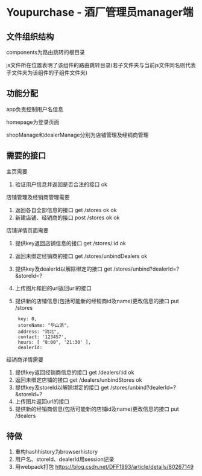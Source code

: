 # Youpurchase - 酒厂管理员manager端

## 文件组织结构

components为路由跳转的根目录

js文件所在位置表明了该组件的路由跳转目录(若子文件夹与当前js文件同名则代表子文件夹为该组件的子组件文件夹)

## 功能分配

app负责控制用户名信息

homepage为登录页面

shopManage和dealerManage分别为店铺管理及经销商管理

## 需要的接口

主页需要

1. 验证用户信息并返回是否合法的接口 ok

店铺管理及经销商管理需要

1. 返回各自全部信息的接口 get /stores ok ok
2. 新建店铺、经销商的接口 post /stores  ok ok

店铺详情页面需要

1. 提供key返回店铺信息的接口                                    get /stores/:id  ok
2. 返回未绑定经销商的接口                                       get /stores/unbindDealers  ok
3. 提供key及dealerId以解除绑定的接口                               get /stores/unbind?dealerId=?&storeId=?
4. 上传图片和旧的url返回url的接口                               
5. 提供新的店铺信息(包括可能新的经销商id及name)更改信息的接口       put /stores

        key: 0, 
        storeName: "华山派", 
        address: "河北",  
        contact: '123457', 
        hours: [ "8:00", '21:30' ],
        dealerId: 

经销商详情需要

1. 提供key返回经销商信息的接口 get /dealers/:id  ok
2. 返回未绑定店铺的接口     get /dealers/unbindStores ok
3. 提供key及storeId以解除绑定的接口 get /stores/unbind?dealerId=?&storeId=?
4. 上传图片返回url的接口
5. 提供新的经销商信息(包括可能新的店铺id及name)更改信息的接口   put /dealers

## 待做

1. 重构hashhistory为browserhistory
2. 用户名、storeId、dealerId用session记录
3. 用webpack打包 https://blog.csdn.net/DFF1993/article/details/80267149